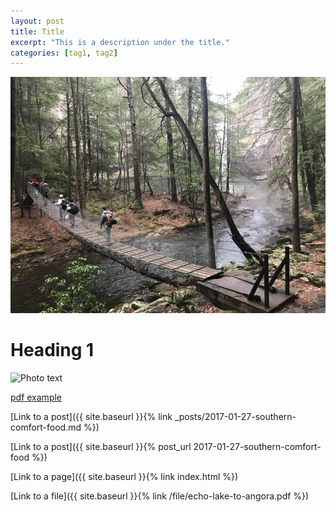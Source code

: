 ```yaml
---
layout: post
title: Title
excerpt: "This is a description under the title."
categories: [tag1, tag2]
---
```


![Cover](/img/foster_falls/ff_cover.jpeg)

# Heading 1

![Photo text]({{"/img/foster_falls/ff_cover.jpeg"}})

[pdf example]({{"/file/echo-lake-to-angora.pdf"}})

[//]: # (This is a comment)

[//]: # (Below, site.baseurl is optional)

[Link to a post]({{ site.baseurl }}{% link _posts/2017-01-27-southern-comfort-food.md %})

[Link to a post]({{ site.baseurl }}{% post_url 2017-01-27-southern-comfort-food %})

[Link to a page]({{ site.baseurl }}{% link index.html %})

[Link to a file]({{ site.baseurl }}{% link /file/echo-lake-to-angora.pdf %})

<div id="map" class="map leaflet-container" style="height: 500px; position:relative;"></div>

<script>
    var map = L.map('map').setView([-118.179,36.495], 10);
    L.tileLayer('https://api.mapbox.com/styles/v1/smaroukis/cj079ohrl00012ro37wtvmoea/tiles/256/{z}/{x}/{y}?access_token=pk.eyJ1Ijoic21hcm91a2lzIiwiYSI6ImNpcTZyNW96djAwZ3BmbmtrcnZpbXRoMG0ifQ.wlaRgsckB1_vTtYKWEhZJw').addTo(map)
</script>
